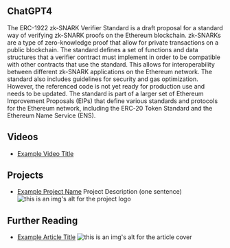 ## ChatGPT4

The ERC-1922 zk-SNARK Verifier Standard is a draft proposal for a standard way of verifying zk-SNARK proofs on the Ethereum blockchain. zk-SNARKs are a type of zero-knowledge proof that allow for private transactions on a public blockchain. The standard defines a set of functions and data structures that a verifier contract must implement in order to be compatible with other contracts that use the standard. This allows for interoperability between different zk-SNARK applications on the Ethereum network. The standard also includes guidelines for security and gas optimization. However, the referenced code is not yet ready for production use and needs to be updated. The standard is part of a larger set of Ethereum Improvement Proposals (EIPs) that define various standards and protocols for the Ethereum network, including the ERC-20 Token Standard and the Ethereum Name Service (ENS).

## Videos

- [Example Video Title](https://www.youtube.com/watch?v=TDGq4aeevgY)

## Projects

- [Example Project Name](https://xxxx.xxx/xxxxx) Project Description (one sentence) ![this is an img's alt for the project logo](https://xxxx.xxx/project-logo.xxx)

## Further Reading

- [Example Article Title](https://xxxx.xxx/xxxxx) ![this is an img's alt for the article cover](https://xxxx.xxx/article-cover.xxx)
